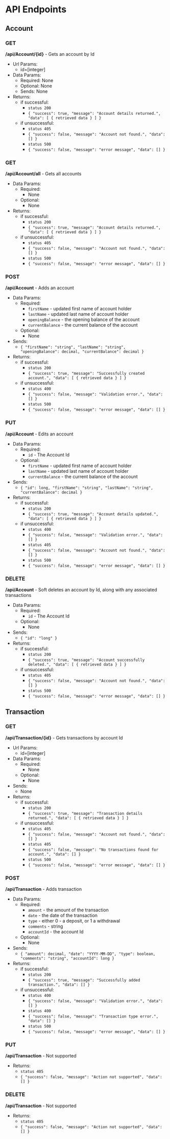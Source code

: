 # API Endpoints

## Account

### GET

**/api/Account/{id}** - Gets an account by Id

- Url Params:
  - id=[integer]
- Data Params:
  - Required: None
  - Optional: None
  - Sends: None
- Returns:
  - if successful:
    - `status 200`
    - `{ "success": true, "message": "Account details returned.", "data": [ { retrieved data } ] }`
  - if unsuccessful:
    - `status 405`
    - `{ "success": false, "message": "Account not found.", "data": [] }`
    - `status 500`
    - `{ "success": false, "message": "error message", "data": [] }`

### GET

**/api/Account/all** - Gets all accounts

- Data Params:
  - Required:
    - None
  - Optional:
    - None
- Returns:
  - if successful:
    - `status 200`
    - `{ "success": true, "message": "Account details returned.", "data": [ { retrieved data } ] }`
  - if unsuccessful:
    - `status 405`
    - `{ "success": false, "message": "Account not found.", "data": [] }`
    - `status 500`
    - `{ "success": false, "message": "error message", "data": [] }`

### POST

**/api/Account** - Adds an account

- Data Params:
  - Required:
    - `firstName` - updated first name of account holder
    - `lastName` - updated last name of account holder
    - `openingBalance` - the opening balance of the account
    - `currentBalance` - the current balance of the account
  - Optional:
    - None
- Sends:
  - `{ "firstName": "string", "lastName": "string", "openingBalance": decimal, "currentBalance": decimal }`
- Returns:
  - if successful:
    - `status 200`
    - `{ "success": true, "message": "Successfully created account.", "data": [ { retrieved data } ] }`
  - if unsuccessful:
    - `status 400`
    - `{ "success": false, "message": "Validation error.", "data": [] }`
    - `status 500`
    - `{ "success": false, "message": "error message", "data": [] }`

### PUT

**/api/Account** - Edits an account

- Data Params:
  - Required:
    - `id` - The Account Id
  - Optional:
    - `firstName` - updated first name of account holder
    - `lastName` - updated last name of account holder
    - `currentBalance` - the current balance of the account
- Sends:
  - `{ "id": long, "firstName": "string", "lastName": "string", "currentBalance": decimal }`
- Returns:
  - if successful:
    - `status 200`
    - `{ "success": true, "message": "Account details updated.", "data": [ { retrieved data } ] }`
  - if unsuccessful:
    - `status 400`
    - `{ "success": false, "message": "Validation error.", "data": [] }`
    - `status 405`
    - `{ "success": false, "message": "Account not found.", "data": [] }`
    - `status 500`
    - `{ "success": false, "message": "error message", "data": [] }`

### DELETE

**/api/Account** - Soft deletes an account by Id, along with any associated transactions

- Data Params:
  - Required:
    - `id` - The Account Id
  - Optional:
    - None
- Sends:
  - `{ "id": "long" }`
- Returns:
  - if successful:
    - `status 200`
    - `{ "success": true, "message": "Account successfully deleted.", "data": [ { retrieved data } ] }`
  - if unsuccessful:
    - `status 405`
    - `{ "success": false, "message": "Account not found.", "data": [] }`
    - `status 500`
    - `{ "success": false, "message": "error message", "data": [] }`

## Transaction

### GET

**/api/Transaction/{id}** - Gets transactions by account Id

- Url Params:
  - id=[integer]
- Data Params:
  - Required:
    - None
  - Optional:
    - None
- Sends:
  - None
- Returns:
  - if successful:
    - `status 200`
    - `{ "success": true, "message": "Transaction details returned.", "data": [ { retrieved data } ] }`
  - if unsuccessful:
    - `status 405`
    - `{ "success": false, "message": "Account not found.", "data": [] }`
    - `status 405`
    - `{ "success": false, "message": "No transactions found for account.", "data": [] }`
    - `status 500`
    - `{ "success": false, "message": "error message", "data": [] }`

### POST

**/api/Transaction** - Adds transaction

- Data Params:
  - Required:
    - `amount` - the amount of the transaction
    - `date` - the date of the transaction
    - `type` - either 0 - a deposit, or 1 a withdrawal
    - `comments` - string
    - `accountId` - the account Id
  - Optional:
    - None
- Sends:
  - `{ "amount": decimal, "date": "YYYY-MM-DD", "type": boolean, "comments": "string", "accountId": long }`
- Returns:
  - if successful:
    - `status 200`
    - `{ "success": true, "message": "Successfully added transaction.", "data": [] }`
  - if unsuccessful:
    - `status 400`
    - `{ "success": false, "message": "Validation error.", "data": [] }`
    - `status 400`
    - `{ "success": false, "message": "Transaction type error.", "data": [] }`
    - `status 500`
    - `{ "success": false, "message": "error message", "data": [] }`

### PUT

**/api/Transaction** - Not supported
- Returns:
  - `status 405`
  - `{ "success": false, "message": "Action not supported", "data": [] }`

### DELETE

**/api/Transaction** - Not supported
- Returns:
  - `status 405`
  - `{ "success": false, "message": "Action not supported", "data": [] }`
